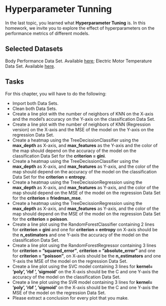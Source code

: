 # Hyperparameter Tunning

In the last topic, you learned what **Hyperparameter Tuning** is. In this homework, we invite you to explore the effect of hyperparameters on the performance metrics of different models.

## Selected Datasets

Body Performance Data Set. Available [here](https://bit.ly/3FBtYWu);
Electric Motor Temperature Data Set. Available [here](https://bit.ly/3UuvaPV).

## Tasks

For this chapter, you will have to do the following:

- Import both Data Sets.
- Clean both Data Sets.
- Create a line plot with the number of neighbors of KNN on the X-axis and the model’s accuracy on the Y-axis on the classification Data Set.
- Create a line plot with the number of neighbors of KNN (Regression version) on the X-axis and the MSE of the model on the Y-axis on the regression Data Set.
- Create a heatmap using the TreeDecissionClassifier using the **max_depth** as X-axis, and **max_features** as the Y-axis and the color of the map should depend on the accuracy of the model on the classification Data Set for the **criterion = gini**.
- Create a heatmap using the TreeDecissionClassifier using the **max_depth** as X-axis, and **max_features** as Y-axis, and the color of the map should depend on the accuracy of the model on the classification Data Set for the **criterion = entropy**.
- Create a heatmap using the TreeDecissionRegression using the **max_depth** as X-axis, and **max_features** as Y-axis, and the color of the map should depend on the MSE of the model on the regression Data Set for the **criterion = friedman_mse**.
- Create a heatmap using the TreeDecissionRegression using the **max_depth** as X-axis, and **max_features** as Y-axis, and the color of the map should depend on the MSE of the model on the regression Data Set for the **criterion = poisson**.
- Create a line plot using the RandomForestClassifier containing 2 lines for **criterion = gini** and one for **criterion = entropy** on X-axis should be the **n_estimators** and one Y-axis the accuracy of the model on the classification Data Set.
- Create a line plot using the RandomForestRegressor containing 3 lines for **criterion = ”squared_error”**, **criterion = ”absolute_error”** and one for **criterion = ”poisson”**, on X-axis should be the **n_estimators** and one Y-axis the MSE of the model on the regression Data Set.
- Create a line plot using the SVC model containing 3 lines for **kernel= ’poly’, ’rbf ’, ’sigmoid’** on the X-axis should be the C and one Y-axis the accuracy of the model on the classification Data Set.
- Create a line plot using the SVR model containing 3 lines for **kernel= ’poly’, ’rbf ’, ’sigmoid’** on the X-axis should be the C and one Y-axis the MSE of the model on the regression Data Set.
- Please extract a conclusion for every plot that you make.

